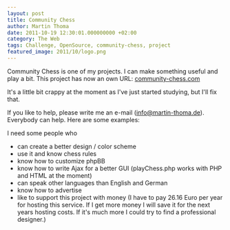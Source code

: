 ```yaml
---
layout: post
title: Community Chess
author: Martin Thoma
date: 2011-10-19 12:30:01.000000000 +02:00
category: The Web
tags: Challenge, OpenSource, community-chess, project
featured_image: 2011/10/logo.png
---
```

Community Chess is one of my projects. I can make something useful and play a bit.
This project has now an own URL:
[community-chess.com](http://community-chess.com/)

It's a little bit crappy at the moment as I've just started studying, but I'll
fix that.

If you like to help, please write me an e-mail (info@martin-thoma.de).
Everybody can help. Here are some examples:

I need some people who
<ul>
  <li>can create a better design / color scheme</li>
  <li>use it and know chess rules</li>
  <li>know how to customize phpBB</li>
  <li>know how to write Ajax for a better GUI (playChess.php works with PHP and HTML at the moment)</li>
  <li>can speak other languages than English and German</li>
  <li>know how to advertise</li>
  <li>like to support this project with money (I have to pay 26.16 Euro per year for hosting this service. If I get more money I will save it for the next years hosting costs. If it's much more I could try to find a professional designer.)</li>
</ul>

